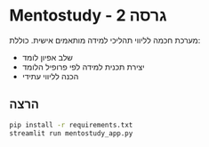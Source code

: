 # Mentostudy - גרסה 2

מערכת חכמה לליווי תהליכי למידה מותאמים אישית. כוללת:
- שלב אפיון לומד
- יצירת תכנית למידה לפי פרופיל הלומד
- הכנה לליווי עתידי

## הרצה

```bash
pip install -r requirements.txt
streamlit run mentostudy_app.py
```
